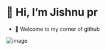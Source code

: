 # 👋 Hi, I’m Jishnu pr
- 👀 Welcome to my corner of github

![image](https://image.similarpng.com/very-thumbnail/2020/11/Programmer-Engineering-Development-Illustration-on-transparent-background-PNG.png)


